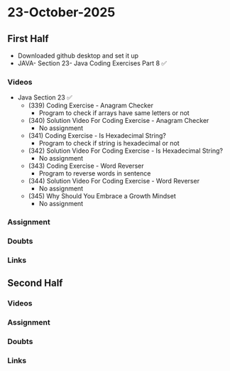 # 23-October-2025

## First Half
- Downloaded github desktop and set it up
- JAVA- Section 23- Java Coding Exercises Part 8 ✅

### Videos
- Java Section 23 ✅
    - (339) Coding Exercise - Anagram Checker
        - Program to check if arrays have same letters or not
    - (340) Solution Video For Coding Exercise - Anagram Checker
        - No assignment
    - (341)	Coding Exercise - Is Hexadecimal String?
        - Program to check if string is hexadecimal or not
    - (342)	Solution Video For Coding Exercise - Is Hexadecimal String?
        - No assignment
    - (343)	Coding Exercise - Word Reverser
        - Program to reverse words in sentence
    - (344)	Solution Video For Coding Exercise - Word Reverser
        - No assignment
    - (345)	Why Should You Embrace a Growth Mindset
        - No assignment

### Assignment


### Doubts


### Links


## Second Half

### Videos


### Assignment

### Doubts

### Links

